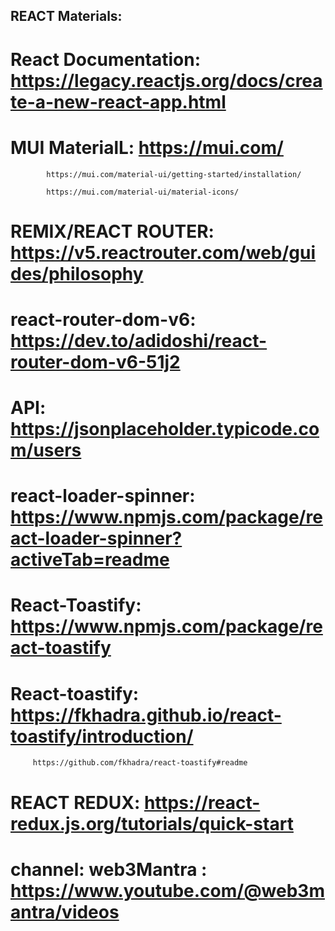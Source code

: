 ## REACT Materials:



# React Documentation: https://legacy.reactjs.org/docs/create-a-new-react-app.html


# MUI MaterialL: 		https://mui.com/

			https://mui.com/material-ui/getting-started/installation/

			https://mui.com/material-ui/material-icons/


# REMIX/REACT ROUTER: https://v5.reactrouter.com/web/guides/philosophy


# react-router-dom-v6: https://dev.to/adidoshi/react-router-dom-v6-51j2


# API: https://jsonplaceholder.typicode.com/users


# react-loader-spinner: https://www.npmjs.com/package/react-loader-spinner?activeTab=readme


# React-Toastify: https://www.npmjs.com/package/react-toastify


# React-toastify: https://fkhadra.github.io/react-toastify/introduction/

		 https://github.com/fkhadra/react-toastify#readme


# REACT REDUX: https://react-redux.js.org/tutorials/quick-start



# channel: web3Mantra : https://www.youtube.com/@web3mantra/videos
